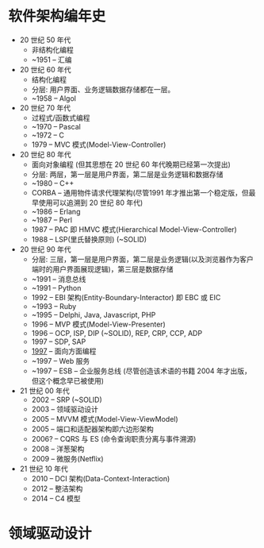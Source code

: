 # 软件架构编年史
- 20 世纪 50 年代
    - 非结构化编程
    - ~1951 – 汇编
- 20 世纪 60 年代
    - 结构化编程
    - 分层: 用户界面、业务逻辑数据存储都在一层。
    - ~1958 – Algol
- 20 世纪 70 年代
    - 过程式/函数式编程
    - ~1970 – Pascal
    - ~1972 – C
    - 1979 – MVC 模式(Model-View-Controller)
- 20 世纪 80 年代
    - 面向对象编程 (但其思想在 20 世纪 60 年代晚期已经第一次提出)
    - 分层: 两层，第一层是用户界面，第二层是业务逻辑和数据存储
    - ~1980 – C++
    - CORBA – 通用物件请求代理架构(尽管1991 年才推出第一个稳定版，但最早使用可以追溯到 20 世纪 80 年代)
    - ~1986 – Erlang
    - ~1987 – Perl
    - 1987 – PAC 即 HMVC 模式(Hierarchical Model-View-Controller)
    - 1988 – LSP(里氏替换原则) (~SOLID)
- 20 世纪 90 年代
    - 分层: 三层，第一层是用户界面，第二层是业务逻辑(以及浏览器作为客户端时的用户界面展现逻辑)，第三层是数据存储
    - ~1991 – 消息总线
    - ~1991 – Python
    - 1992 – EBI 架构(Entity-Boundary-Interactor) 即 EBC 或 EIC
    - ~1993 – Ruby
    - ~1995 – Delphi, Java, Javascript, PHP
    - 1996 – MVP 模式(Model-View-Presenter)
    - 1996 – OCP, ISP, DIP (~SOLID), REP, CRP, CCP, ADP
    - 1997 – SDP, SAP
    - [1997](http://www.cs.ubc.ca/gregor/papers/kiczales-ECOOP1997-AOP.pdf) – 面向方面编程
    - ~1997 – Web 服务
    - ~1997 – ESB – 企业服务总线 (尽管创造该术语的书籍 2004 年才出版，但这个概念早已被使用)
- 21 世纪 00 年代
    - 2002 – SRP (~SOLID)
    - 2003 – 领域驱动设计
    - 2005 – MVVM 模式(Model-View-ViewModel)
    - 2005 – 端口和适配器架构即六边形架构
    - 2006? – CQRS 与 ES (命令查询职责分离与事件溯源)
    - 2008 – 洋葱架构
    - 2009 – 微服务(Netflix)
- 21 世纪 10 年代
    - 2010 – DCI 架构(Data-Context-Interaction)
    - 2012 – 整洁架构
    - 2014 – C4 模型

# 领域驱动设计

